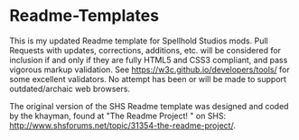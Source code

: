 # Readme-Templates

This is my updated Readme template for Spellhold Studios mods.  Pull Requests with updates, corrections, additions, etc. will be considered for inclusion if and only if they are fully HTML5 and CSS3 compliant, and pass vigorous markup validation.  See <https://w3c.github.io/developers/tools/> for some excellent validators.  No attempt has been or will be made to support outdated/archaic web browsers.

The original version of the SHS Readme template was designed and coded by the khayman, found at "The Readme Project! " on SHS:  <http://www.shsforums.net/topic/31354-the-readme-project/>.